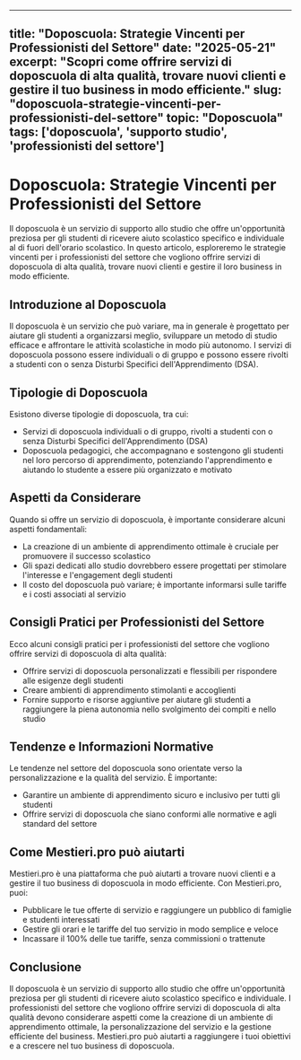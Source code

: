 
---
title: "Doposcuola: Strategie Vincenti per Professionisti del Settore"
date: "2025-05-21"
excerpt: "Scopri come offrire servizi di doposcuola di alta qualità, trovare nuovi clienti e gestire il tuo business in modo efficiente."
slug: "doposcuola-strategie-vincenti-per-professionisti-del-settore"
topic: "Doposcuola"
tags: ['doposcuola', 'supporto studio', 'professionisti del settore']
---

# Doposcuola: Strategie Vincenti per Professionisti del Settore

Il doposcuola è un servizio di supporto allo studio che offre un'opportunità preziosa per gli studenti di ricevere aiuto scolastico specifico e individuale al di fuori dell'orario scolastico. In questo articolo, esploreremo le strategie vincenti per i professionisti del settore che vogliono offrire servizi di doposcuola di alta qualità, trovare nuovi clienti e gestire il loro business in modo efficiente.

## Introduzione al Doposcuola

Il doposcuola è un servizio che può variare, ma in generale è progettato per aiutare gli studenti a organizzarsi meglio, sviluppare un metodo di studio efficace e affrontare le attività scolastiche in modo più autonomo. I servizi di doposcuola possono essere individuali o di gruppo e possono essere rivolti a studenti con o senza Disturbi Specifici dell'Apprendimento (DSA).

## Tipologie di Doposcuola

Esistono diverse tipologie di doposcuola, tra cui:

* Servizi di doposcuola individuali o di gruppo, rivolti a studenti con o senza Disturbi Specifici dell'Apprendimento (DSA)
* Doposcuola pedagogici, che accompagnano e sostengono gli studenti nel loro percorso di apprendimento, potenziando l'apprendimento e aiutando lo studente a essere più organizzato e motivato

## Aspetti da Considerare

Quando si offre un servizio di doposcuola, è importante considerare alcuni aspetti fondamentali:

* La creazione di un ambiente di apprendimento ottimale è cruciale per promuovere il successo scolastico
* Gli spazi dedicati allo studio dovrebbero essere progettati per stimolare l'interesse e l'engagement degli studenti
* Il costo del doposcuola può variare; è importante informarsi sulle tariffe e i costi associati al servizio

## Consigli Pratici per Professionisti del Settore

Ecco alcuni consigli pratici per i professionisti del settore che vogliono offrire servizi di doposcuola di alta qualità:

* Offrire servizi di doposcuola personalizzati e flessibili per rispondere alle esigenze degli studenti
* Creare ambienti di apprendimento stimolanti e accoglienti
* Fornire supporto e risorse aggiuntive per aiutare gli studenti a raggiungere la piena autonomia nello svolgimento dei compiti e nello studio

## Tendenze e Informazioni Normative

Le tendenze nel settore del doposcuola sono orientate verso la personalizzazione e la qualità del servizio. È importante:

* Garantire un ambiente di apprendimento sicuro e inclusivo per tutti gli studenti
* Offrire servizi di doposcuola che siano conformi alle normative e agli standard del settore

## Come Mestieri.pro può aiutarti

Mestieri.pro è una piattaforma che può aiutarti a trovare nuovi clienti e a gestire il tuo business di doposcuola in modo efficiente. Con Mestieri.pro, puoi:

* Pubblicare le tue offerte di servizio e raggiungere un pubblico di famiglie e studenti interessati
* Gestire gli orari e le tariffe del tuo servizio in modo semplice e veloce
* Incassare il 100% delle tue tariffe, senza commissioni o trattenute

## Conclusione

Il doposcuola è un servizio di supporto allo studio che offre un'opportunità preziosa per gli studenti di ricevere aiuto scolastico specifico e individuale. I professionisti del settore che vogliono offrire servizi di doposcuola di alta qualità devono considerare aspetti come la creazione di un ambiente di apprendimento ottimale, la personalizzazione del servizio e la gestione efficiente del business. Mestieri.pro può aiutarti a raggiungere i tuoi obiettivi e a crescere nel tuo business di doposcuola.
